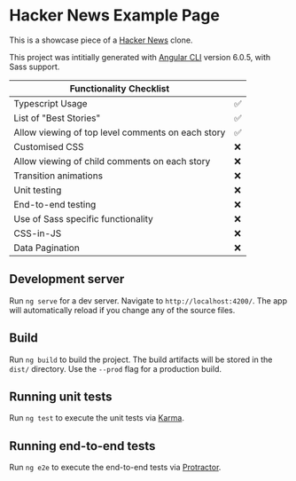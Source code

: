 # Hacker News Example Page

This is a showcase piece of a [Hacker News](https://news.ycombinator.com/) clone.

This project was intitially generated with [Angular CLI](https://github.com/angular/angular-cli) version 6.0.5, with Sass support.

| Functionality Checklist                           |     |
| ------------------------------------------------- | --- |
| Typescript Usage                                  | ✅   |
| List of "Best Stories"                            | ✅   |
| Allow viewing of top level comments on each story | ✅   |
| Customised CSS                                    | ❌   |
| Allow viewing of child comments on each story     | ❌   |
| Transition animations                             | ❌   |
| Unit testing                                      | ❌   |
| End-to-end testing                                | ❌   |
| Use of Sass specific functionality                | ❌   |
| CSS-in-JS                                         | ❌   |
| Data Pagination                                   | ❌   |

## Development server

Run `ng serve` for a dev server. Navigate to `http://localhost:4200/`. The app will automatically reload if you change any of the source files.

## Build

Run `ng build` to build the project. The build artifacts will be stored in the `dist/` directory. Use the `--prod` flag for a production build.

## Running unit tests

Run `ng test` to execute the unit tests via [Karma](https://karma-runner.github.io).

## Running end-to-end tests

Run `ng e2e` to execute the end-to-end tests via [Protractor](http://www.protractortest.org/).
